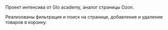 Проект интенсива от Glo academy, аналог страницы Ozon.

Реализованы фильтрация и поиск на странице, добавление и удаление товаров в корзину.
